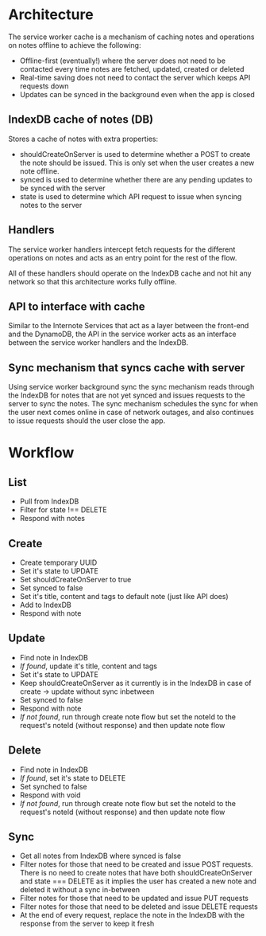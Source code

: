 # Architecture

The service worker cache is a mechanism of caching notes and operations on notes offline to achieve the following:

- Offline-first (eventually!) where the server does not need to be contacted every time notes are fetched, updated, created or deleted
- Real-time saving does not need to contact the server which keeps API requests down
- Updates can be synced in the background even when the app is closed

## IndexDB cache of notes (DB)

Stores a cache of notes with extra properties:

- shouldCreateOnServer is used to determine whether a POST to create the note should be issued. This is only set when the user creates a new note offline.
- synced is used to determine whether there are any pending updates to be synced with the server
- state is used to determine which API request to issue when syncing notes to the server

## Handlers

The service worker handlers intercept fetch requests for the different operations on notes and acts as an entry point for the rest of the flow.

All of these handlers should operate on the IndexDB cache and not hit any network so that this architecture works fully offline.

## API to interface with cache

Similar to the Internote Services that act as a layer between the front-end and the DynamoDB, the API in the service worker acts as an interface between the service worker handlers and the IndexDB.

## Sync mechanism that syncs cache with server

Using service worker background sync the sync mechanism reads through the IndexDB for notes that are not yet synced and issues requests to the server to sync the notes. The sync mechanism schedules the sync for when the user next comes online in case of network outages, and also continues to issue requests should the user close the app.

# Workflow

## List

- Pull from IndexDB
- Filter for state !== DELETE
- Respond with notes

## Create

- Create temporary UUID
- Set it's state to UPDATE
- Set shouldCreateOnServer to true
- Set synced to false
- Set it's title, content and tags to default note (just like API does)
- Add to IndexDB
- Respond with note

## Update

- Find note in IndexDB
- _If found_, update it's title, content and tags
- Set it's state to UPDATE
- Keep shouldCreateOnServer as it currently is in the IndexDB in case of create -> update without sync inbetween
- Set synced to false
- Respond with note
- _If not found_, run through create note flow but set the noteId to the request's noteId (without response) and then update note flow

## Delete

- Find note in IndexDB
- _If found_, set it's state to DELETE
- Set synched to false
- Respond with void
- _If not found_, run through create note flow but set the noteId to the request's noteId (without response) and then update note flow

## Sync

- Get all notes from IndexDB where synced is false
- Filter notes for those that need to be created and issue POST requests. There is no need to create notes that have both shouldCreateOnServer and state === DELETE as it implies the user has created a new note and deleted it without a sync in-between
- Filter notes for those that need to be updated and issue PUT requests
- Filter notes for those that need to be deleted and issue DELETE requests
- At the end of every request, replace the note in the IndexDB with the response from the server to keep it fresh
